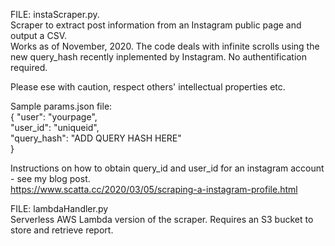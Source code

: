 FILE: instaScraper.py.  
Scraper to extract post information from an Instagram public page and output a CSV.  
Works as of November, 2020. The code deals with infinite scrolls using the new query_hash recently inplemented by Instagram. 
No authentification required. 

Please ese with caution, respect others' intellectual properties etc.

Sample params.json file:  
{
    "user": "yourpage",  
    "user_id": "uniqueid",  
    "query_hash": "ADD QUERY HASH HERE"  
}  

Instructions on how to obtain query_id and user_id for an instagram account - see my blog post.  
https://www.scatta.cc/2020/03/05/scraping-a-instagram-profile.html


FILE: lambdaHandler.py  
Serverless AWS Lambda version of the scraper. Requires an S3 bucket to store and retrieve report. 

